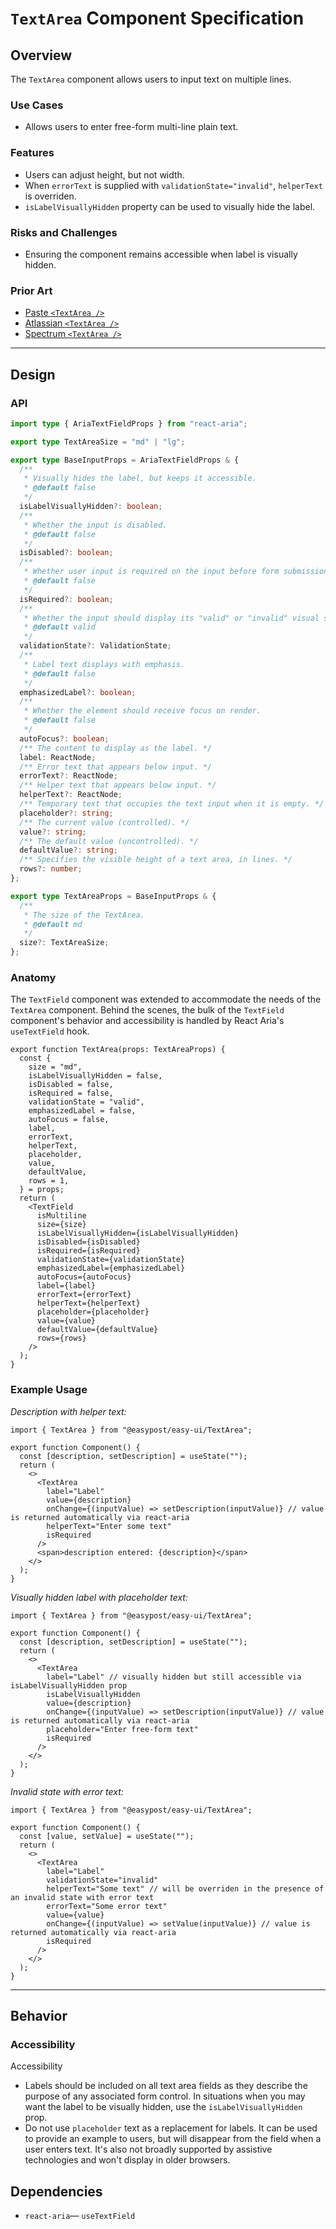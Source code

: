 # `TextArea` Component Specification

## Overview

The `TextArea` component allows users to input text on multiple lines.

### Use Cases

- Allows users to enter free-form multi-line plain text.

### Features

- Users can adjust height, but not width.
- When `errorText` is supplied with `validationState="invalid"`, `helperText` is overriden.
- `isLabelVisuallyHidden` property can be used to visually hide the label.

### Risks and Challenges

- Ensuring the component remains accessible when label is visually hidden.

### Prior Art

- [Paste `<TextArea />`](https://paste.twilio.design/components/textarea)
- [Atlassian `<TextArea />`](https://atlassian.design/components/textarea/examples)
- [Spectrum `<TextArea />`](https://react-spectrum.adobe.com/react-spectrum/TextArea.html)

---

## Design

### API

```ts
import type { AriaTextFieldProps } from "react-aria";

export type TextAreaSize = "md" | "lg";

export type BaseInputProps = AriaTextFieldProps & {
  /**
   * Visually hides the label, but keeps it accessible.
   * @default false
   */
  isLabelVisuallyHidden?: boolean;
  /**
   * Whether the input is disabled.
   * @default false
   */
  isDisabled?: boolean;
  /**
   * Whether user input is required on the input before form submission.
   * @default false
   */
  isRequired?: boolean;
  /**
   * Whether the input should display its "valid" or "invalid" visual styling.
   * @default valid
   */
  validationState?: ValidationState;
  /**
   * Label text displays with emphasis.
   * @default false
   */
  emphasizedLabel?: boolean;
  /**
   * Whether the element should receive focus on render.
   * @default false
   */
  autoFocus?: boolean;
  /** The content to display as the label. */
  label: ReactNode;
  /** Error text that appears below input. */
  errorText?: ReactNode;
  /** Helper text that appears below input. */
  helperText?: ReactNode;
  /** Temporary text that occupies the text input when it is empty. */
  placeholder?: string;
  /** The current value (controlled). */
  value?: string;
  /** The default value (uncontrolled). */
  defaultValue?: string;
  /** Specifies the visible height of a text area, in lines. */
  rows?: number;
};

export type TextAreaProps = BaseInputProps & {
  /**
   * The size of the TextArea.
   * @default md
   */
  size?: TextAreaSize;
};
```

### Anatomy

The `TextField` component was extended to accommodate the needs of the `TextArea` component. Behind the scenes, the bulk of the `TextField` component's behavior and accessibility is handled by React Aria's `useTextField` hook.

```tsx
export function TextArea(props: TextAreaProps) {
  const {
    size = "md",
    isLabelVisuallyHidden = false,
    isDisabled = false,
    isRequired = false,
    validationState = "valid",
    emphasizedLabel = false,
    autoFocus = false,
    label,
    errorText,
    helperText,
    placeholder,
    value,
    defaultValue,
    rows = 1,
  } = props;
  return (
    <TextField
      isMultiline
      size={size}
      isLabelVisuallyHidden={isLabelVisuallyHidden}
      isDisabled={isDisabled}
      isRequired={isRequired}
      validationState={validationState}
      emphasizedLabel={emphasizedLabel}
      autoFocus={autoFocus}
      label={label}
      errorText={errorText}
      helperText={helperText}
      placeholder={placeholder}
      value={value}
      defaultValue={defaultValue}
      rows={rows}
    />
  );
}
```

### Example Usage

_Description with helper text:_

```tsx
import { TextArea } from "@easypost/easy-ui/TextArea";

export function Component() {
  const [description, setDescription] = useState("");
  return (
    <>
      <TextArea
        label="Label"
        value={description}
        onChange={(inputValue) => setDescription(inputValue)} // value is returned automatically via react-aria
        helperText="Enter some text"
        isRequired
      />
      <span>description entered: {description}</span>
    </>
  );
}
```

_Visually hidden label with placeholder text:_

```tsx
import { TextArea } from "@easypost/easy-ui/TextArea";

export function Component() {
  const [description, setDescription] = useState("");
  return (
    <>
      <TextArea
        label="Label" // visually hidden but still accessible via isLabelVisuallyHidden prop
        isLabelVisuallyHidden
        value={description}
        onChange={(inputValue) => setDescription(inputValue)} // value is returned automatically via react-aria
        placeholder="Enter free-form text"
        isRequired
      />
    </>
  );
}
```

_Invalid state with error text:_

```tsx
import { TextArea } from "@easypost/easy-ui/TextArea";

export function Component() {
  const [value, setValue] = useState("");
  return (
    <>
      <TextArea
        label="Label"
        validationState="invalid"
        helperText="Some text" // will be overriden in the presence of an invalid state with error text
        errorText="Some error text"
        value={value}
        onChange={(inputValue) => setValue(inputValue)} // value is returned automatically via react-aria
        isRequired
      />
    </>
  );
}
```

---

## Behavior

### Accessibility

Accessibility

- Labels should be included on all text area fields as they describe the purpose of any associated form control. In situations when you may want the label to be visually hidden, use the `isLabelVisuallyHidden` prop.
- Do not use `placeholder` text as a replacement for labels. It can be used to provide an example to users, but will disappear from the field when a user enters text. It's also not broadly supported by assistive technologies and won't display in older browsers.

## Dependencies

- `react-aria`— `useTextField`
